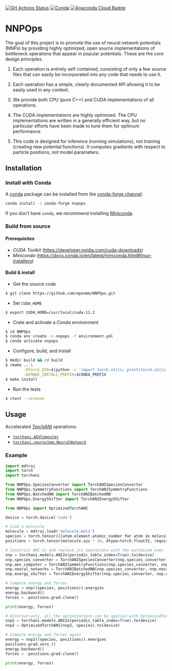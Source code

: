 [![GH Actions Status](https://github.com/openmm/nnpops/workflows/CI/badge.svg)](https://github.com/openmm/nnpops/actions?query=branch%3Amaster+workflow%3ACI)
[![Conda](https://img.shields.io/conda/v/conda-forge/nnpops.svg)](https://anaconda.org/conda-forge/nnpops)
[![Anaconda Cloud Badge](https://anaconda.org/conda-forge/nnpops/badges/downloads.svg)](https://anaconda.org/conda-forge/nnpops)

# NNPOps

The goal of this project is to promote the use of neural network potentials (NNPs)
by providing highly optimized, open source implementations of bottleneck operations
that appear in popular potentials.  These are the core design principles.

1. Each operation is entirely self contained, consisting of only a few source files
that can easily be incorporated into any code that needs to use it.

2. Each operation has a simple, clearly documented API allowing it to be easily
used in any context.

3. We provide both CPU (pure C++) and CUDA implementations of all operations.

4. The CUDA implementations are highly optimized.  The CPU implementations are written
in a generally efficient way, but no particular efforts have been made to tune them
for optimum performance.

5. This code is designed for inference (running simulations), not training (creating
new potential functions).  It computes gradients with respect to particle positions,
not model parameters.

## Installation

### Install with Conda

A [conda](https://docs.conda.io/) package can be installed from the [conda-forge channel](https://anaconda.org/conda-forge/nnpops):
```bash
conda install -c conda-forge nnpops
```
If you don't have `conda`, we recommend installing [Miniconda](https://docs.conda.io/en/latest/miniconda.html).

### Build from source

#### Prerequisites

- *CUDA Toolkit* (https://developer.nvidia.com/cuda-downloads)
- *Miniconda* (https://docs.conda.io/en/latest/miniconda.html#linux-installers)

#### Build & install

- Get the source code
```bash
$ git clone https://github.com/openmm/NNPOps.git
```

- Set `CUDA_HOME`
```bash
$ export CUDA_HOME=/usr/local/cuda-11.2
```

- Crate and activate a *Conda* environment
```bash
$ cd NNPOps
$ conda env create -n nnpops -f environment.yml
$ conda activate nnpops
```

- Configure, build, and install
```bash
$ mkdir build && cd build
$ cmake .. \
        -DTorch_DIR=$(python -c 'import torch.utils; print(torch.utils.cmake_prefix_path)')/Torch \
        -DCMAKE_INSTALL_PREFIX=$CONDA_PREFIX
$ make install
```

- Run the tests
```bash
$ ctest --verbose
```

## Usage

Accelerated [*TorchANI*](https://aiqm.github.io/torchani/) operations:
- [`torchani.AEVComputer`](https://aiqm.github.io/torchani/api.html?highlight=speciesaev#torchani.AEVComputer)
- [`torchani.neurochem.NeuralNetwork`](https://aiqm.github.io/torchani/api.html#module-torchani.neurochem)

### Example

```python
import mdtraj
import torch
import torchani

from NNPOps.SpeciesConverter import TorchANISpeciesConverter
from NNPOps.SymmetryFunctions import TorchANISymmetryFunctions
from NNPOps.BatchedNN import TorchANIBatchedNN
from NNPOps.EnergyShifter import TorchANIEnergyShifter

from NNPOps import OptimizedTorchANI

device = torch.device('cuda')

# Load a molecule
molecule = mdtraj.load('molecule.mol2')
species = torch.tensor([[atom.element.atomic_number for atom in molecule.top.atoms]], device=device)
positions = torch.tensor(molecule.xyz * 10, dtype=torch.float32, requires_grad=True, device=device)

# Construct ANI-2x and replace its operations with the optimized ones
nnp = torchani.models.ANI2x(periodic_table_index=True).to(device)
nnp.species_converter = TorchANISpeciesConverter(nnp.species_converter, species).to(device)
nnp.aev_computer = TorchANISymmetryFunctions(nnp.species_converter, nnp.aev_computer, species).to(device)
nnp.neural_networks = TorchANIBatchedNN(nnp.species_converter, nnp.neural_networks, species).to(device)
nnp.energy_shifter = TorchANIEnergyShifter(nnp.species_converter, nnp.energy_shifter, species).to(device)

# Compute energy and forces
energy = nnp((species, positions)).energies
energy.backward()
forces = -positions.grad.clone()

print(energy, forces)

# Alternatively, all the optimizations can be applied with OptimizedTorchANI
nnp2 = torchani.models.ANI2x(periodic_table_index=True).to(device)
nnp2 = OptimizedTorchANI(nnp2, species).to(device)

# Compute energy and forces again
energy = nnp2((species, positions)).energies
positions.grad.zero_()
energy.backward()
forces = -positions.grad.clone()

print(energy, forces)
```
